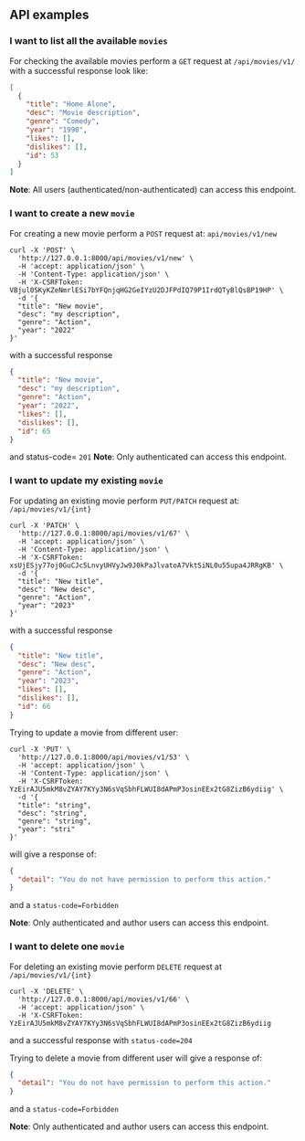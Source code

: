 ## API examples

### I want to list all the available `movies`

For checking the available movies perform a `GET` request 
at `/api/movies/v1/` with a successful response look like:


```json
[
  {
    "title": "Home Alone",
    "desc": "Movie description",
    "genre": "Comedy",
    "year": "1990",
    "likes": [],
    "dislikes": [],
    "id": 53
  }
]
```
**Note**: All users (authenticated/non-authenticated) can 
access this endpoint.

### I want to create a new `movie`
For creating a new movie perform a `POST` request at:
`api/movies/v1/new` 

```curl
curl -X 'POST' \
  'http://127.0.0.1:8000/api/movies/v1/new' \
  -H 'accept: application/json' \
  -H 'Content-Type: application/json' \
  -H 'X-CSRFToken: VBjul0SKyKZeNmrlESi7bYFQnjqHG2GeIYzU2DJFPdIQ79P1IrdQTyBlQsBP19HP' \
  -d '{
  "title": "New movie",
  "desc": "my description",
  "genre": "Action",
  "year": "2022"
}'

```
with a successful response 
```json
{
  "title": "New movie",
  "desc": "my description",
  "genre": "Action",
  "year": "2022",
  "likes": [],
  "dislikes": [],
  "id": 65
}
```
and status-code= `201`
**Note**: Only authenticated can access this endpoint.

### I want to update my existing `movie`
For updating an existing movie perform `PUT/PATCH` request at: `/api/movies/v1/{int}`

```curl
curl -X 'PATCH' \
  'http://127.0.0.1:8000/api/movies/v1/67' \
  -H 'accept: application/json' \
  -H 'Content-Type: application/json' \
  -H 'X-CSRFToken: xsUjESjy77oj0GuCJc5LnvyUHVyJw9J0kPaJlvatoA7VktSiNL0u55upa4JRRgKB' \
  -d '{
  "title": "New title",
  "desc": "New desc",
  "genre": "Action",
  "year": "2023"
}'
```

with a successful response
```json
{
  "title": "New title",
  "desc": "New desc",
  "genre": "Action",
  "year": "2023",
  "likes": [],
  "dislikes": [],
  "id": 66
}
```

Trying to update a movie from different user:
```curl
curl -X 'PUT' \
  'http://127.0.0.1:8000/api/movies/v1/53' \
  -H 'accept: application/json' \
  -H 'Content-Type: application/json' \
  -H 'X-CSRFToken: YzEirAJU5mkM8vZYAY7KYy3N6sVqSbhFLWUI8dAPmP3osinEEx2tG8ZizB6ydiig' \
  -d '{
  "title": "string",
  "desc": "string",
  "genre": "string",
  "year": "stri"
}'
```

will give a response of:
```json
{
  "detail": "You do not have permission to perform this action."
}
```
and a `status-code=Forbidden`

**Note**: Only authenticated and author users can access this endpoint.


### I want to delete one `movie`
For deleting an existing movie perform `DELETE` request at `/api/movies/v1/{int}`

```curl
curl -X 'DELETE' \
  'http://127.0.0.1:8000/api/movies/v1/66' \
  -H 'accept: application/json' \
  -H 'X-CSRFToken: YzEirAJU5mkM8vZYAY7KYy3N6sVqSbhFLWUI8dAPmP3osinEEx2tG8ZizB6ydiig
  ```
and a successful response with `status-code=204`

Trying to delete a movie from different user  will give a response of:
```json
{
  "detail": "You do not have permission to perform this action."
}
```
and a `status-code=Forbidden`

**Note**: Only authenticated and author users can access this endpoint.

